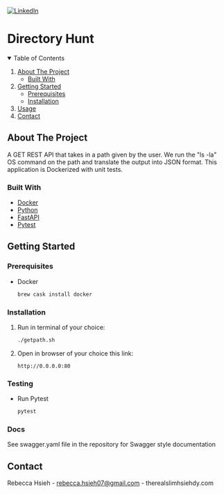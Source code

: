 [![LinkedIn][linkedin-shield]][linkedin-url]
</br>

# Directory Hunt

<!-- TABLE OF CONTENTS -->
<details open="open">
  <summary>Table of Contents</summary>
  <ol>
    <li>
      <a href="#about-the-project">About The Project</a>
      <ul>
        <li><a href="#built-with">Built With</a></li>
      </ul>
    </li>
    <li>
      <a href="#getting-started">Getting Started</a>
      <ul>
        <li><a href="#prerequisites">Prerequisites</a></li>
        <li><a href="#installation">Installation</a></li>
      </ul>
    </li>
    <li><a href="#usage">Usage</a></li>
    <li><a href="#contact">Contact</a></li>
  </ol>
</details>



<!-- ABOUT THE PROJECT -->
## About The Project

A GET REST API that takes in a path given by the user. We run the "ls -la" 
OS command on the path and translate the output into JSON format. This
application is Dockerized with unit tests.

### Built With

* [Docker](https://www.docker.com/)
* [Python](https://www.python.org/downloads/)
* [FastAPI](https://fastapi.tiangolo.com/)
* [Pytest](https://docs.pytest.org/en/stable/)

<!-- GETTING STARTED -->
## Getting Started

### Prerequisites

* Docker
  ```sh
  brew cask install docker
  ```

### Installation

1. Run in terminal of your choice:
   ```sh
   ./getpath.sh
   ```

2. Open in browser of your choice this link:
   ```
   http://0.0.0.0:80
   ```

### Testing
* Run Pytest
   ```sh
   pytest
   ```

### Docs

See swagger.yaml file in the repository for Swagger style documentation

<!-- CONTACT -->
## Contact

Rebecca Hsieh - rebecca.hsieh07@gmail.com - therealslimhsiehdy.com


<!-- MARKDOWN LINKS & IMAGES -->
<!-- https://www.markdownguide.org/basic-syntax/#reference-style-links -->
[linkedin-shield]: https://img.shields.io/badge/-LinkedIn-black.svg?style=for-the-badge&logo=linkedin&colorB=555
[linkedin-url]: https://linkedin.com/in/therealslimhsiehdy